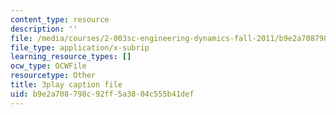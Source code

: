 ```yaml
---
content_type: resource
description: ''
file: /media/courses/2-003sc-engineering-dynamics-fall-2011/b9e2a708798c92ff5a3804c555b41def_p9DHjoLS3GA.srt
file_type: application/x-subrip
learning_resource_types: []
ocw_type: OCWFile
resourcetype: Other
title: 3play caption file
uid: b9e2a708-798c-92ff-5a38-04c555b41def
---
```

